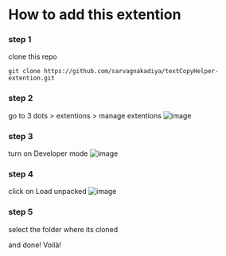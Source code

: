 # How to add this extention

### step 1
clone this repo
```shell
git clone https://github.com/sarvagnakadiya/textCopyHelper-extention.git
```
### step 2
go to 3 dots > extentions > manage extentions
![image](https://github.com/user-attachments/assets/de67e3a3-eff4-4667-9c25-6a97333b352f)

### step 3
turn on Developer mode
![image](https://github.com/user-attachments/assets/8a919962-6c01-412b-b7e3-728e24d5f62a)

### step 4
click on Load unpacked
![image](https://github.com/user-attachments/assets/17064581-ecb3-45f3-a3db-3caed0fb9d6e)

### step 5
select the folder where its cloned

and done! Voilà!
